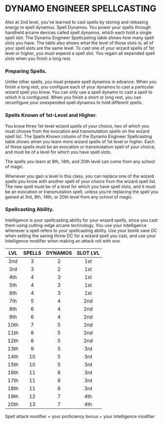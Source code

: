 # DYNAMO ENGINEER SPELLCASTING

Also at 2nd level, you’ve learned to cast spells by storing and releasing energy in spell dynamos. Spell Dynamos. You power your spells through handheld arcane devices called spell dynamos, which each hold a single spell slot. The Dynamo Engineer Spellcasting table shows how many spell slots you have. The table also shows what the level of those slots is; all of your spell slots are the same level. To cast one of your wizard spells of 1st level or higher, you must expend a spell slot. You regain all expended spell slots when you finish a long rest.

### Preparing Spells.

Unlike other spells, you must prepare spell dynamos in advance. When you finish a long rest, you configure each of your dynamos to cast a particular wizard spell you know. You can only use a spell dynamo to cast a spell to which it is configured. When you finish a short or long rest, you can reconfigure your unexpended spell dynamos to hold different spells.

### Spells Known of 1st-Level and Higher.

You know three 1st-level wizard spells of your choice, two of which you must choose from the evocation and transmutation spells on the wizard spell list. The Spells Known column of the Dynamo Engineer Spellcasting table shows when you learn more wizard spells of 1st level or higher. Each of these spells must be an evocation or transmutation spell of your choice, and must be of a level for which you have spell slots.

The spells you learn at 8th, 14th, and 20th level can come from any school of magic.

Whenever you gain a level in this class, you can replace one of the wizard spells you know with another spell of your choice from the wizard spell list. The new spell must be of a level for which you have spell slots, and it must be an evocation or transmutation spell, unless you’re replacing the spell you gained at 3rd, 8th, 14th, or 20th level from any school of magic.

### Spellcasting Ability.

Intelligence is your spellcasting ability for your wizard spells, since you cast them using cutting-edge arcane technology. You use your Intelligence whenever a spell refers to your spellcasting ability. Use your bomb save DC when setting the saving throw DC for a wizard spell you cast, and use your Intelligence modifier when making an attack roll with one.

| LVL  | SPELLS | DYNAMOS | SLOT LVL |
| :--: | :----: | :-----: | :------: |
| 2nd  | 3      | 2       | 1st      |
| 3rd  | 3      | 2       | 1st      |
| 4th  | 4      | 3       | 1st      |
| 5th  | 4      | 3       | 1st      |
| 6th  | 4      | 3       | 1st      |
| 7th  | 5      | 4       | 2nd      |
| 8th  | 6      | 4       | 2nd      |
| 9th  | 6      | 4       | 2nd      |
| 10th | 7      | 5       | 2nd      |
| 11th | 8      | 5       | 2nd      |
| 12th | 8      | 5       | 2nd      |
| 13th | 9      | 5       | 3rd      |
| 14th | 10     | 5       | 3rd      |
| 15th | 10     | 5       | 3rd      |
| 16th | 11     | 6       | 3rd      |
| 17th | 11     | 6       | 3rd      |
| 18th | 11     | 6       | 3rd      |
| 19th | 12     | 7       | 4th      |
| 20th | 13     | 7       | 4th      |

Spell attack modifier = your proficiency bonus + your Intelligence modifier